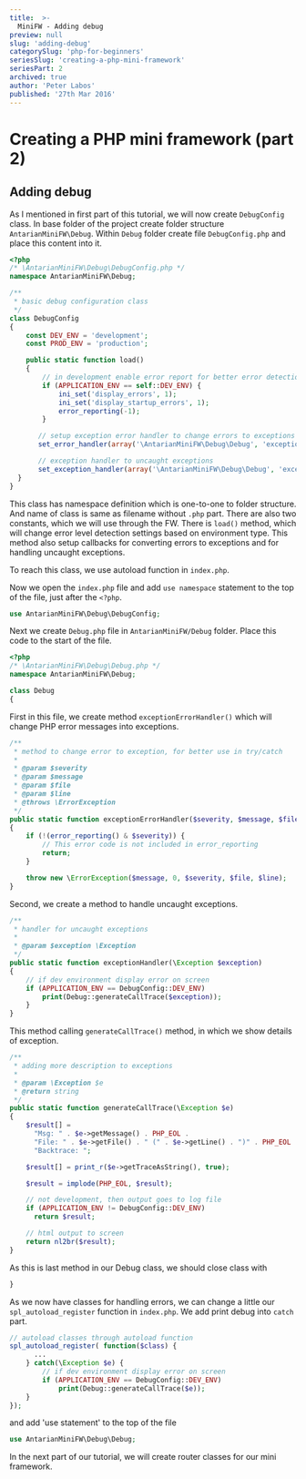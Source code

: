 ```yaml
---
title:  >-
  MiniFW - Adding debug
preview: null
slug: 'adding-debug'
categorySlug: 'php-for-beginners'
seriesSlug: 'creating-a-php-mini-framework'
seriesPart: 2
archived: true
author: 'Peter Labos'
published: '27th Mar 2016'
---
```

# Creating a PHP mini framework (part 2)

## Adding debug
As I mentioned in first part of this tutorial, we will now create `DebugConfig` class. In base folder of the project create folder structure `AntarianMiniFW\Debug`. Within `Debug` folder create file `DebugConfig.php` and place this content into it.
```php
<?php
/* \AntarianMiniFW\Debug\DebugConfig.php */
namespace AntarianMiniFW\Debug;

/**
 * basic debug configuration class
 */
class DebugConfig
{
    const DEV_ENV = 'development';
    const PROD_ENV = 'production';

    public static function load()
    {
        // in development enable error report for better error detection
        if (APPLICATION_ENV == self::DEV_ENV) {
            ini_set('display_errors', 1);
            ini_set('display_startup_errors', 1);
            error_reporting(-1);
        }

       // setup exception error handler to change errors to exceptions
       set_error_handler(array('\AntarianMiniFW\Debug\Debug', 'exceptionErrorHandler'));

       // exception handler to uncaught exceptions
       set_exception_handler(array('\AntarianMiniFW\Debug\Debug', 'exceptionHandler'));
  }
}
```

This class has namespace definition which is one-to-one to folder structure. And name of class is same as filename without `.php` part. There are also two constants, which we will use through the FW. There is `load()` method, which will change error level detection settings based on environment type. This method also setup callbacks for converting errors to exceptions and for handling uncaught exceptions.

To reach this class, we use autoload function in `index.php`.

Now we open the `index.php` file and add `use namespace` statement to the top of the file, just after the `<?php`.
```php
use AntarianMiniFW\Debug\DebugConfig;
```

Next we create `Debug.php` file in `AntarianMiniFW/Debug` folder. Place this code to the start of the file.
```php
<?php
/* \AntarianMiniFW\Debug\Debug.php */
namespace AntarianMiniFW\Debug;

class Debug
{
```

First in this file, we create method `exceptionErrorHandler()` which will change PHP error messages into exceptions.
```php
/**
 * method to change error to exception, for better use in try/catch
 *
 * @param $severity
 * @param $message
 * @param $file
 * @param $line
 * @throws \ErrorException
 */
public static function exceptionErrorHandler($severity, $message, $file, $line)
{
    if (!(error_reporting() & $severity)) {
        // This error code is not included in error_reporting
        return;
    }

    throw new \ErrorException($message, 0, $severity, $file, $line);
}
```

Second, we create a method to handle uncaught exceptions.
```php
/**
 * handler for uncaught exceptions
 *
 * @param $exception \Exception
 */
public static function exceptionHandler(\Exception $exception)
{
    // if dev environment display error on screen
    if (APPLICATION_ENV == DebugConfig::DEV_ENV)
        print(Debug::generateCallTrace($exception));
    }
}
```

This method calling `generateCallTrace()` method, in which we show details of exception.
```php
/**
 * adding more description to exceptions
 *
 * @param \Exception $e
 * @return string
 */
public static function generateCallTrace(\Exception $e)
{
    $result[] =
      "Msg: " . $e->getMessage() . PHP_EOL .
      "File: " . $e->getFile() . " (" . $e->getLine() . ")" . PHP_EOL .
      "Backtrace: ";

    $result[] = print_r($e->getTraceAsString(), true);

    $result = implode(PHP_EOL, $result);

    // not development, then output goes to log file
    if (APPLICATION_ENV != DebugConfig::DEV_ENV)
      return $result;

    // html output to screen
    return nl2br($result);
}
```

As this is last method in our Debug class, we should close class with
```php
}
```

As we now have classes for handling errors, we can change a little our `spl_autoload_register` function in `index.php`. We add print debug into `catch` part.
```php
// autoload classes through autoload function
spl_autoload_register( function($class) {
      ...
    } catch(\Exception $e) {
        // if dev environment display error on screen
        if (APPLICATION_ENV == DebugConfig::DEV_ENV)
            print(Debug::generateCallTrace($e));
    }
});
```

and add 'use statement' to the top of the file
```php
use AntarianMiniFW\Debug\Debug;
```

In the next part of our tutorial, we will create router classes for our mini framework.


